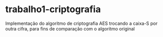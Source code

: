 # trabalho1-criptografia
Implementação do algoritmo de criptografia AES trocando a caixa-S por outra cifra, para fins de comparação com o algoritmo original
